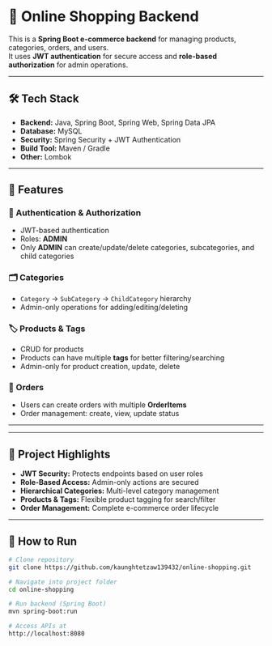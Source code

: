 # 🛒 Online Shopping Backend

This is a **Spring Boot e-commerce backend** for managing products, categories, orders, and users.  
It uses **JWT authentication** for secure access and **role-based authorization** for admin operations.

---

## 🛠️ Tech Stack

- **Backend:** Java, Spring Boot, Spring Web, Spring Data JPA  
- **Database:** MySQL 
- **Security:** Spring Security + JWT Authentication  
- **Build Tool:** Maven / Gradle  
- **Other:** Lombok

---

## 🧩 Features

### 🔐 Authentication & Authorization
- JWT-based authentication  
- Roles: **ADMIN**
- Only **ADMIN** can create/update/delete categories, subcategories, and child categories

### 🗂️ Categories
- `Category` → `SubCategory` → `ChildCategory` hierarchy  
- Admin-only operations for adding/editing/deleting  

### 🏷️ Products & Tags
- CRUD for products  
- Products can have multiple **tags** for better filtering/searching  
- Admin-only for product creation, update, delete

### 🛒 Orders
- Users can create orders with multiple **OrderItems**  
- Order management: create, view, update status  

---


---

## 🧠 Project Highlights

- **JWT Security:** Protects endpoints based on user roles  
- **Role-Based Access:** Admin-only actions are secured  
- **Hierarchical Categories:** Multi-level category management  
- **Products & Tags:** Flexible product tagging for search/filter  
- **Order Management:** Complete e-commerce order lifecycle  

---

## 🚀 How to Run

```bash
# Clone repository
git clone https://github.com/kaunghtetzaw139432/online-shopping.git

# Navigate into project folder
cd online-shopping

# Run backend (Spring Boot)
mvn spring-boot:run

# Access APIs at
http://localhost:8080
